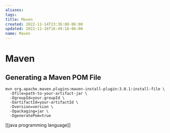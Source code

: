 ```yaml
---
aliases: 
tags: 
title: Maven
created: 2022-11-14T23:36:08-06:00
updated: 2022-11-16T16:49:16-06:00
name: Maven
---
```


# Maven

## Generating a Maven POM File

```shell
mvn org.apache.maven.plugins:maven-install-plugin:3.0.1:install-file \
  -Dfile=path-to-your-artifact-jar \
  -DgroupId=your.groupId \
  -DartifactId=your-artifactId \
  -Dversion=version \
  -Dpackaging=jar \
  -DgeneratePom=true
```


[[java programming language]]